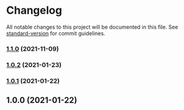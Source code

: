 # Changelog

All notable changes to this project will be documented in this file. See [standard-version](https://github.com/conventional-changelog/standard-version) for commit guidelines.
### [1.1.0](https://github.com/garoon/plugin-packer/compare/v1.0.2...v1.1.0) (2021-11-09)

### [1.0.2](https://github.com/garoon/plugin-packer/compare/v1.0.1...v1.0.2) (2021-01-23)

### [1.0.1](https://github.com/garoon/plugin-packer/compare/v1.0.0...v1.0.1) (2021-01-22)

## 1.0.0 (2021-01-22)

